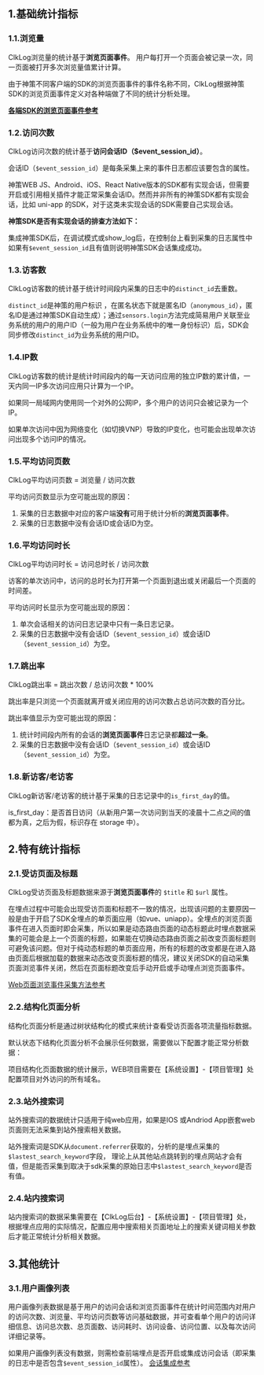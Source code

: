 ## 1.基础统计指标

### 1.1.浏览量

ClkLog浏览量的统计基于**浏览页面事件**。
用户每打开一个页面会被记录一次，同一页面被打开多次浏览量值累计计算。

由于神策不同客户端的SDK的浏览页面事件的事件名称不同，ClkLog根据神策SDK的浏览页面事件定义对各种端做了不同的统计分析处理。

[**各端SDK的浏览页面事件参考**](/tutorials/notes.md#_12浏览页面事件的集成)

### 1.2.访问次数
  
ClkLog访问次数的统计基于**访问会话ID（$event_session_id）**。

会话ID（`$event_session_id`）是每条采集上来的事件日志都应该要包含的属性。

神策WEB JS、Android、iOS、React Native版本的SDK都有实现会话，但需要开启或引用相关插件才能正常采集会话ID。然而并非所有的神策SDK都有实现会话，比如 uni-app 的SDK，对于这类未实现会话的SDK需要自己实现会话。

**神策SDK是否有实现会话的排查方法如下：**

集成神策SDK后，在调试模式或show_log后，在控制台上看到采集的日志属性中如果有`$event_session_id`且有值则说明神策SDK会话集成成功。

### 1.3.访客数

ClkLog访客数的统计基于统计时间段内采集的日志中的`distinct_id`去重数。

`distinct_id`是神策的用户标识 ，在匿名状态下就是匿名ID（`anonymous_id`），匿名ID是通过神策SDK自动生成）；通过`sensors.login`方法完成简易用户关联至业务系统的用户的用户ID（一般为用户在业务系统中的唯一身份标识）后，SDK会同步修改`distinct_id`为业务系统的用户ID。

<!-- **基于全埋点的访客数的统计，同一用户在登录前和登录后会被统计为两个用户。** -->

### 1.4.IP数

ClkLog访客数的统计是统计时间段内的每一天访问应用的独立IP数的累计值，一天内同一IP多次访问应用只计算为一个IP。

如果同一局域网内使用同一个对外的公网IP，多个用户的访问只会被记录为一个IP。

如果单次访问中因为网络变化（如切换VNP）导致的IP变化，也可能会出现单次访问出现多个访问IP的情况。

### 1.5.平均访问页数

ClkLog平均访问页数 = 浏览量 / 访问次数

平均访问页数显示为空可能出现的原因：

1. 采集的日志数据中对应的客户端**没有**可用于统计分析的**浏览页面事件**。
2. 采集的日志数据中没有会话ID或会话ID为空。

### 1.6.平均访问时长

ClkLog平均访问时长 = 访问总时长 / 访问次数

访客的单次访问中，访问的总时长为打开第一个页面到退出或关闭最后一个页面的时间差。

平均访问时长显示为空可能出现的原因：

1. 单次会话相关的访问日志记录中只有一条日志记录。
2. 采集的日志数据中没有会话ID（`$event_session_id`）或会话ID（`$event_session_id`）为空。

### 1.7.跳出率

ClkLog跳出率 = 跳出次数 / 总访问次数 * 100%

跳出率是只浏览一个页面就离开或关闭应用的访问次数占总访问次数的百分比。

跳出率值显示为空可能出现的原因：

1. 统计时间段内所有的会话的**浏览页面事件**日志记录都**超过一条**。
2. 采集的日志数据中没有会话ID（`$event_session_id`）或会话ID（`$event_session_id`）为空。

### 1.8.新访客/老访客

ClkLog新访客/老访客的统计基于采集的日志记录中的`is_first_day`的值。

is_first_day：是否首日访问（从新用户第一次访问到当天的凌晨十二点之间的值都为真，之后为假，标识存在 storage 中）。

## 2.特有统计指标

### 2.1.受访页面及标题

ClkLog受访页面及标题数据来源于**浏览页面事件**的 `$title` 和 `$url` 属性。

在埋点过程中可能会出现受访页面和标题不一致的情况，出现该问题的主要原因一般是由于开启了SDK全埋点的单页面应用（如vue、uniapp）。全埋点的浏览页面事件在进入页面时即会采集，所以如果是动态路由页面的动态标题此时埋点数据采集的可能会是上一个页面的标题，如果能在切换动态路由页面之前改变页面标题则可避免该问题。但对于纯动态标题的单页面应用，所有的标题的改变都是在进入路由页面后根据加载的数据来动态改变页面标题的情况，建议关闭SDK的自动采集页面浏览事件关闭，然后在页面标题改变后手动开启或手动埋点浏览页面事件。

[Web页面浏览事件采集方法参考](https://manual.sensorsdata.cn/sa/3.0/zh_cn/tech_sdk_client_web_high-109576411.html#id-高级功能（Web）-Web页面浏览事件采集)

### 2.2.结构化页面分析

结构化页面分析是通过树状结构化的模式来统计查看受访页面各项流量指标数据。

默认状态下结构化页面分析不会展示任何数据，需要做以下配置才能正常分析数据：

项目结构化页面数据的统计展示，WEB项目需要在【系统设置】-【项目管理】处配置项目对外访问的所有域名。

### 2.3.站外搜索词

站外搜索词的数据统计只适用于纯web应用，如果是IOS 或Andriod App嵌套web页面则无法采集到站外搜索相关数据。

 站外搜索词是SDK从`document.referrer`获取的，分析的是埋点采集的`$lastest_search_keyword`字段， 理论上从其他站点跳转到的埋点网站才会有值，但是能否采集到取决于sdk采集的原始日志中`$lastest_search_keyword`是否有值。

### 2.4.站内搜索词

站内搜索词的数据采集需要在【ClkLog后台】-【系统设置】-【项目管理】处，根据埋点应用的实际情况，配置应用中搜索相关页面地址上的搜索关键词相关参数后才能正常统计分析相关数据。

## 3.其他统计

### 3.1.用户画像列表

用户画像列表数据是基于用户的访问会话和浏览页面事件在统计时间范围内对用户的访问次数、浏览量、平均访问页数等访问基础数据，并可查看单个用户的访问详细信息、访问总次数、总页面数、访问耗时、访问设备、访问位置、以及每次访问详细记录等。

如果用户画像列表没有数据，则需检查前端埋点是否开启或集成访问会话（即采集的日志中是否包含`$event_session_id`属性）。 [会话集成参考](/tutorials/notes.md#_11会话的集成)
